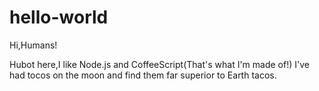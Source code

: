 # hello-world

Hi,Humans!

Hubot here,I like Node.js and CoffeeScript(That's what I'm made of!)
I've had tocos on the moon and find them far superior to Earth tacos.
